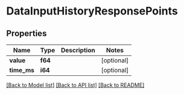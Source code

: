 # DataInputHistoryResponsePoints

## Properties
Name | Type | Description | Notes
------------ | ------------- | ------------- | -------------
**value** | **f64** |  | [optional] 
**time_ms** | **i64** |  | [optional] 

[[Back to Model list]](../README.md#documentation-for-models) [[Back to API list]](../README.md#documentation-for-api-endpoints) [[Back to README]](../README.md)


